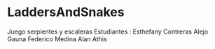 # LaddersAndSnakes
Juego serpientes y escaleras
Estudiantes : 
Esthefany Contreras
Alejo Gauna
Federico Medina
Alan Athis
